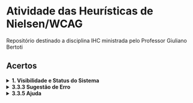# Atividade das Heurísticas de Nielsen/WCAG
Repositório destinado a disciplina IHC ministrada pelo Professor Giuliano Bertoti

## Acertos

<details>
   <summary><b>1. Visibilidade e Status do Sistema</b></summary>
    <br>
    <br>
    O site em questão aqui é o Globo Esporte. O seu player de video mostra qual video está sendo reproduzido , quais serão os proximos de sua playlist e os videos já assistidos.

<br>
  <div align="center">
    <img alt="Playlist Globo-esporte" src="img/playlistGE.png">
  </div>
</details>

<details>
   <summary><b>3.3.3 Sugestão de Erro </b></summary>
    <br>
    Se um erro de entrada for detectado automaticamente e as sugestões de correção forem conhecidas, as sugestões serão fornecidas ao usuário. Nesse caso, o exemplo do Spotify fica bem claro a forma de correta de utilizar...<br>
<br>
  <div align="center">
    <img alt="spotify" src="img/spotify.png">
  </div>
</details>

<details>
   <summary><b>3.3.5 Ajuda </b></summary>
    <br>    
    Ajuda sensível ao contexto está disponível. Exemplificando na imagem a Amazon, quando você vai registrar um novo cartão, ele deixa explicito o que é e onde encontrar o CVV no seu cartão...
<br>
  <div align="center">
    <img alt="spotify" src="img/amazon.png">
  </div>
</details>
